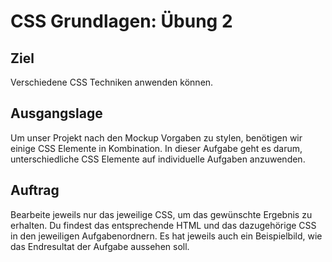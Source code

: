 # CSS Grundlagen: Übung 2

## Ziel
Verschiedene CSS Techniken anwenden können.

## Ausgangslage
Um unser Projekt nach den Mockup Vorgaben zu stylen, benötigen wir einige CSS Elemente in Kombination. In dieser Aufgabe geht es darum, unterschiedliche CSS Elemente auf individuelle Aufgaben anzuwenden.

## Auftrag
Bearbeite jeweils nur das jeweilige CSS, um das gewünschte Ergebnis zu erhalten. Du findest das entsprechende HTML und das dazugehörige CSS in den jeweiligen Aufgabenordnern. Es hat jeweils auch ein Beispielbild, wie das Endresultat der Aufgabe aussehen soll.
